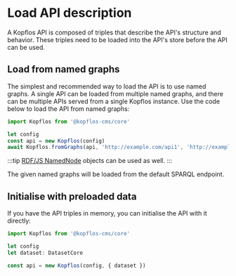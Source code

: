 # Load API description

A Kopflos API is composed of triples that describe the API's structure and behavior. These triples need to be loaded into the API's store before the API can be used.

## Load from named graphs

The simplest and recommended way to load the API is to use named graphs. A single API can be loaded from multiple named graphs, and there can be multiple APIs served from a single Kopflos instance. Use the code below to load the API from named graphs:

```js
import Kopflos from '@kopflos-cms/core'

let config
const api = new Kopflos(config)
await Kopflos.fromGraphs(api, 'http://example.com/api1', 'http://example.com/api2', 'http://example.com/shared')
```

:::tip
[RDF/JS NamedNode](https://rdf.js.org/data-model-spec/#namednode-interface) objects can be used as well.
:::

The given named graphs will be loaded from the default SPARQL endpoint.

## Initialise with preloaded data

If you have the API triples in memory, you can initialise the API with it directly:

```typescript
import Kopflos from '@kopflos-cms/core'

let config
let dataset: DatasetCore

const api = new Kopflos(config, { dataset })
```
